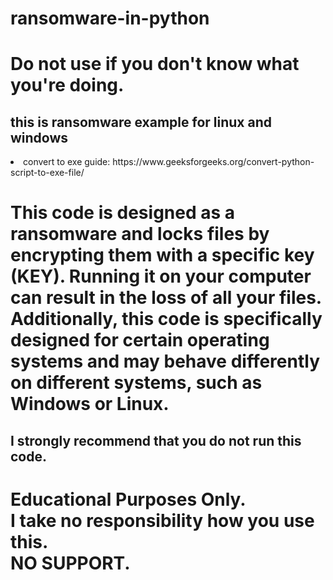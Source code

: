 # ransomware-in-python
# Do not use if you don't know what you're doing.
<h2> this is ransomware example for linux and windows </h2>
<li>convert to exe guide: https://www.geeksforgeeks.org/convert-python-script-to-exe-file/</li>
<h1>This code is designed as a ransomware and locks files by encrypting them with a specific key (KEY). Running it on your computer can result in the loss of all your files. Additionally, this code is specifically designed for certain operating systems and may behave differently on different systems, such as Windows or Linux.</h1>
<h2>I strongly recommend that you do not run this code.</h1>
<h1> Educational Purposes Only. <br>
 I take no responsibility how you use this.<br>
 NO SUPPORT.
</h1>

